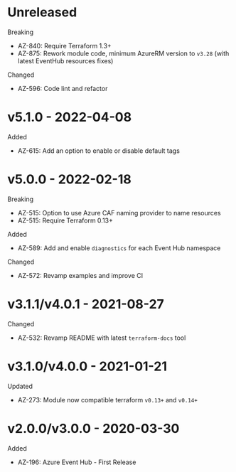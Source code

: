 # Unreleased

Breaking
  * AZ-840: Require Terraform 1.3+
  * AZ-875: Rework module code, minimum AzureRM version to `v3.28` (with latest EventHub resources fixes)

Changed
  * AZ-596: Code lint and refactor

# v5.1.0 - 2022-04-08

Added
  * AZ-615: Add an option to enable or disable default tags

# v5.0.0 - 2022-02-18

Breaking
  * AZ-515: Option to use Azure CAF naming provider to name resources
  * AZ-515: Require Terraform 0.13+

Added
  * AZ-589: Add and enable `diagnostics` for each Event Hub namespace

Changed
  * AZ-572: Revamp examples and improve CI

# v3.1.1/v4.0.1 - 2021-08-27

Changed
  * AZ-532: Revamp README with latest `terraform-docs` tool

# v3.1.0/v4.0.0 - 2021-01-21

Updated
  * AZ-273: Module now compatible terraform `v0.13+` and `v0.14+`

# v2.0.0/v3.0.0 - 2020-03-30

Added
  * AZ-196: Azure Event Hub - First Release
